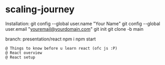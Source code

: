 # scaling-journey
Installation:
  git config --global user.name "Your Name"
  git config --global user.email "youremail@yourdomain.com" 
  git init
  git clone -b main <http-code>

branch: presentation/react
  npm i
  npm start
~~~~~~~~~~~~~~~~~~~~~~~~~ REACT ~~~~~~~~~~~~~~~~~~~~~~~~~
@ Things to know before u learn react (ofc js :P)
@ React overview
@ React setup
